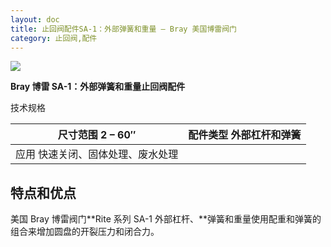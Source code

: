 ```yaml
---
layout: doc
title: 止回阀配件SA-1：外部弹簧和重量 – Bray 美国博雷阀门
category: 止回阀,配件
---
```


![](/2022/11/download-2-1.png)

**Bray 博雷 SA-1：外部弹簧和重量止回阀配件**

技术规格

| 尺寸范围 2 – 60″                  | 配件类型 外部杠杆和弹簧 |
| --------------------------------- | ----------------------- |
| 应用 快速关闭、固体处理、废水处理 |                         |

## 特点和优点

美国 Bray 博雷阀门**Rite 系列 SA-1 外部杠杆、**弹簧和重量使用配重和弹簧的组合来增加圆盘的开裂压力和闭合力。
